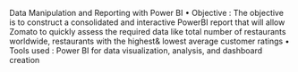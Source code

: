 Data Manipulation and Reporting with Power BI
•	Objective : The objective is to construct a consolidated and interactive PowerBI report that will allow Zomato to 
 quickly assess the required data like total number of restaurants worldwide, restaurants with the highest& lowest average customer ratings
•	Tools used : Power BI for data visualization, analysis, and dashboard creation
